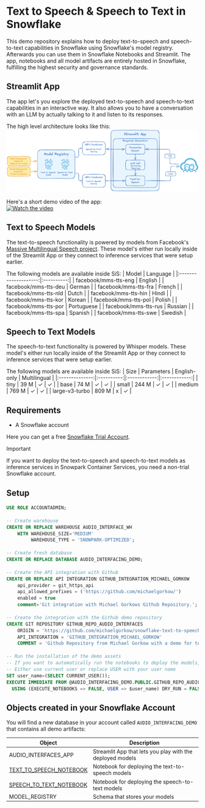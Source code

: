 # Text to Speech & Speech to Text in Snowflake
This demo repository explains how to deploy text-to-speech and speech-to-text capabilities in Snowflake using Snowflake's model registry.
Afterwards you can use them in Snowflake Notebooks and Streamlit.
The app, notebooks and all model artifacts are entirely hosted in Snowflake, fulfilling the highest security and governance standards.

## Streamlit App
The app let's you explore the deployed text-to-speech and speech-to-text capabilities in an interactive way.
It also allows you to have a conversation with an LLM by actually talking to it and listen to its responses.

The high level architecture looks like this:  
![High Level Architecture](resources/high_level_architecture.png)

Here's a short demo video of the app:  
[![Watch the video](http://img.youtube.com/vi/C9-4UV3pORo/maxresdefault.jpg)](https://www.youtube.com/watch?v=C9-4UV3pORo)

## Text to Speech Models
The text-to-speech functionality is powered by models from Facebook's [Massive Multilingual Speech project](https://research.facebook.com/publications/scaling-speech-technology-to-1000-languages/).
These model's either run locally inside of the Streamlit App or they connect to inference services that were setup earlier.

The following models are available inside SiS:
| Model | Language |
|:--------------------:|:----------:|
| facebook/mms-tts-eng | English    |
| facebook/mms-tts-deu | German     |
| facebook/mms-tts-fra | French     |
| facebook/mms-tts-nld | Dutch      |
| facebook/mms-tts-hin | Hindi      |
| facebook/mms-tts-kor | Korean     |
| facebook/mms-tts-pol | Polish     |
| facebook/mms-tts-por | Portuguese |
| facebook/mms-tts-rus | Russian    |
| facebook/mms-tts-spa | Spanish    |
| facebook/mms-tts-swe | Swedish    |

## Speech to Text Models
The speech-to-text functionality is powered by Whisper models.
These model's either run locally inside of the Streamlit App or they connect to inference services that were setup earlier.

The following models are available inside SiS:
| Size           | Parameters | English-only | Multilingual |
|:--------------:|:----------:|:------------:|:------------:|
| tiny           | 39 M       | ✓            | ✓            |
| base           | 74 M       | ✓            | ✓            |
| small          | 244 M      | ✓            | ✓            |
| medium         | 769 M      | ✓            | ✓            |
| large-v3-turbo | 809 M      | x            | ✓            |

## Requirements
* A Snowflake account  

Here you can get a free [Snowflake Trial Account](https://signup.snowflake.com/).

> [!IMPORTANT]
> If you want to deploy the text-to-speech and speech-to-text models as inference services in Snowpark Container Services, you need a non-trial Snowflake account.

## Setup
```sql
USE ROLE ACCOUNTADMIN;

-- Create warehouse
CREATE OR REPLACE WAREHOUSE AUDIO_INTERFACE_WH 
    WITH WAREHOUSE_SIZE='MEDIUM' 
         WAREHOUSE_TYPE = 'SNOWPARK-OPTIMIZED';

-- Create fresh database
CREATE OR REPLACE DATABASE AUDIO_INTERFACING_DEMO;

-- Create the API integration with Github
CREATE OR REPLACE API INTEGRATION GITHUB_INTEGRATION_MICHAEL_GORKOW
    api_provider = git_https_api
    api_allowed_prefixes = ('https://github.com/michaelgorkow/')
    enabled = true
    comment='Git integration with Michael Gorkows Github Repository.';

-- Create the integration with the Github demo repository
CREATE GIT REPOSITORY GITHUB_REPO_AUDIO_INTERFACES
	ORIGIN = 'https://github.com/michaelgorkow/snowflake-text-to-speech-and-speech-to-text' 
	API_INTEGRATION = 'GITHUB_INTEGRATION_MICHAEL_GORKOW' 
	COMMENT = 'Github Repository from Michael Gorkow with a demo for text-to-speech and speech-to-text';

-- Run the installation of the demo assets
-- If you want to automatically run the notebooks to deploy the models, set EXECUTE_NOTEBOOKS => TRUE
-- Either use current user or replace USER with your user name
SET user_name=(SELECT CURRENT_USER());
EXECUTE IMMEDIATE FROM @AUDIO_INTERFACING_DEMO.PUBLIC.GITHUB_REPO_AUDIO_INTERFACES/branches/main/setup.sql
  USING (EXECUTE_NOTEBOOKS => FALSE, USER => $user_name) DRY_RUN = FALSE;
```

## Objects created in your Snowflake Account
You will find a new database in your account called `AUDIO_INTERFACING_DEMO` that contains all demo artifacts:
 
| Object                          | Description                                                |
|----------------------------------|------------------------------------------------------------|
| AUDIO_INTERFACES_APP         | Streamlit App that lets you play with the deployed models  |
| [TEXT_TO_SPEECH_NOTEBOOK](notebooks/TEXT_TO_SPEECH_NOTEBOOK.ipynb)      | Notebook for deploying the text-to-speech models           |
| [SPEECH_TO_TEXT_NOTEBOOK](notebooks/SPEECH_TO_TEXT_NOTEBOOK.ipynb)      | Notebook for deploying the speech-to-text models           |
| MODEL_REGISTRY                 | Schema that stores your models                             |